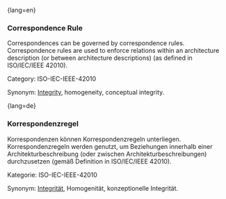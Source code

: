 {lang=en}
### Correspondence Rule

Correspondences can be governed by correspondence rules. Correspondence rules are used to enforce relations within an architecture description (or between architecture descriptions) (as defined in ISO/IEC/IEEE 42010).

Category: ISO-IEC-IEEE-42010


Synonym: [Integrity](#term-integrity), homogeneity, conceptual integrity.

{lang=de}
### Korrespondenzregel

Korrespondenzen können Korrespondenzregeln unterliegen.
Korrespondenzregeln werden genutzt, um Beziehungen innerhalb einer
Architekturbeschreibung (oder zwischen Architekturbeschreibungen)
durchzusetzen (gemäß Definition in ISO/IEC/IEEE 42010).

Kategorie: ISO-IEC-IEEE-42010

Synonym: [Integrität](#term-integrity),
Homogenität, konzeptionelle Integrität.
